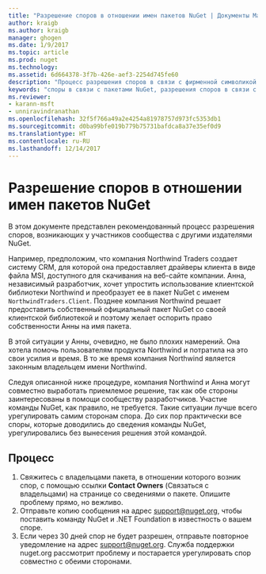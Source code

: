 ```yaml
---
title: "Разрешение споров в отношении имен пакетов NuGet | Документы Майкрософт"
author: kraigb
ms.author: kraigb
manager: ghogen
ms.date: 1/9/2017
ms.topic: article
ms.prod: nuget
ms.technology: 
ms.assetid: 6d664378-3f7b-426e-aef3-2254d745fe60
description: "Процесс разрешения споров в связи с фирменной символикой и товарными знаками, а также других конфликтных ситуаций между издателями пакетов NuGet."
keywords: "споры в связи с пакетами NuGet, разрешения споров в связи с NuGet, процесс разрешения споров"
ms.reviewer:
- karann-msft
- unniravindranathan
ms.openlocfilehash: 32f5f766a49a2e4254a81978757d973fc5353db1
ms.sourcegitcommit: d0ba99bfe019b779b75731bafdca8a37e35ef0d9
ms.translationtype: HT
ms.contentlocale: ru-RU
ms.lasthandoff: 12/14/2017
---
```

# <a name="resolving-disputes-over-nuget-package-names"></a>Разрешение споров в отношении имен пакетов NuGet

В этом документе представлен рекомендованный процесс разрешения споров, возникающих у участников сообщества с другими издателями NuGet.  

Например, предположим, что компания Northwind Traders создает систему CRM, для которой она предоставляет драйверы клиента в виде файла MSI, доступного для скачивания на веб-сайте компании. Анна, независимый разработчик, хочет упростить использование клиентской библиотеки Northwind и преобразует ее в пакет NuGet с именем `NorthwindTraders.Client`. Позднее компания Northwind решает предоставить собственный официальный пакет NuGet со своей клиентской библиотекой и поэтому желает оспорить право собственности Анны на имя пакета.

В этой ситуации у Анны, очевидно, не было плохих намерений. Она хотела помочь пользователям продукта Northwind и потратила на это свои усилия и время. В то же время компания Northwind является законным владельцем имени Northwind.

Следуя описанной ниже процедуре, компания Northwind и Анна могут совместно выработать приемлемое решение, так как обе стороны заинтересованы в помощи сообществу разработчиков. Участие команды NuGet, как правило, не требуется. Такие ситуации лучше всего урегулировать самим сторонам спора. До сих пор практически все споры, которые доводились до сведения команды NuGet, урегулировались без вынесения решения этой командой.


## <a name="process"></a>Процесс

1. Свяжитесь с владельцами пакета, в отношении которого возник спор, с помощью ссылки **Contact Owners** (Связаться с владельцами) на странице со сведениями о пакете. Опишите проблему прямо, но вежливо.
2. Отправьте копию сообщения на адрес [support@nuget.org](mailto:support@nuget.org), чтобы поставить команду NuGet и .NET Foundation в известность о вашем споре.
3. Если через 30 дней спор не будет разрешен, отправьте повторное уведомление на адрес [support@nuget.org](mailto:support@nuget.org). Служба поддержки nuget.org рассмотрит проблему и постарается урегулировать спор совместно с обеими сторонами.
